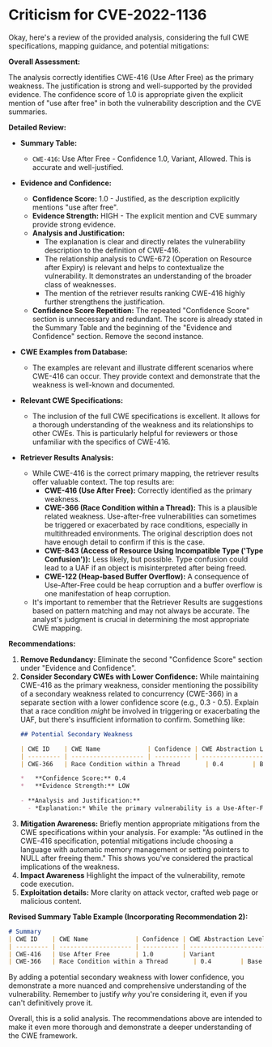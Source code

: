# Criticism for CVE-2022-1136

Okay, here's a review of the provided analysis, considering the full CWE specifications, mapping guidance, and potential mitigations:

**Overall Assessment:**

The analysis correctly identifies CWE-416 (Use After Free) as the primary weakness.  The justification is strong and well-supported by the provided evidence. The confidence score of 1.0 is appropriate given the explicit mention of "use after free" in both the vulnerability description and the CVE summaries.

**Detailed Review:**

*   **Summary Table:**

    *   `CWE-416`: Use After Free - Confidence 1.0, Variant, Allowed. This is accurate and well-justified.
*   **Evidence and Confidence:**

    *   **Confidence Score:** 1.0 - Justified, as the description explicitly mentions "use after free".
    *   **Evidence Strength:** HIGH - The explicit mention and CVE summary provide strong evidence.
    *   **Analysis and Justification:**
        *   The explanation is clear and directly relates the vulnerability description to the definition of CWE-416.
        *   The relationship analysis to CWE-672 (Operation on Resource after Expiry) is relevant and helps to contextualize the vulnerability. It demonstrates an understanding of the broader class of weaknesses.
        *   The mention of the retriever results ranking CWE-416 highly further strengthens the justification.
    *   **Confidence Score Repetition:** The repeated "Confidence Score" section is unnecessary and redundant. The score is already stated in the Summary Table and the beginning of the "Evidence and Confidence" section. Remove the second instance.

*   **CWE Examples from Database:**

    *   The examples are relevant and illustrate different scenarios where CWE-416 can occur.  They provide context and demonstrate that the weakness is well-known and documented.

*   **Relevant CWE Specifications:**

    *   The inclusion of the full CWE specifications is excellent. It allows for a thorough understanding of the weakness and its relationships to other CWEs.  This is particularly helpful for reviewers or those unfamiliar with the specifics of CWE-416.

*   **Retriever Results Analysis:**

    *   While CWE-416 is the correct primary mapping, the retriever results offer valuable context. The top results are:
        *   **CWE-416 (Use After Free):** Correctly identified as the primary weakness.
        *   **CWE-366 (Race Condition within a Thread):** This is a plausible related weakness. Use-after-free vulnerabilities can sometimes be triggered or exacerbated by race conditions, especially in multithreaded environments. The original description does not have enough detail to confirm if this is the case.
        *   **CWE-843 (Access of Resource Using Incompatible Type ('Type Confusion')):** Less likely, but possible. Type confusion could lead to a UAF if an object is misinterpreted after being freed.
        *   **CWE-122 (Heap-based Buffer Overflow):**  A consequence of Use-After-Free could be heap corruption and a buffer overflow is one manifestation of heap corruption.
    *   It's important to remember that the Retriever Results are suggestions based on pattern matching and may not always be accurate. The analyst's judgment is crucial in determining the most appropriate CWE mapping.

**Recommendations:**

1.  **Remove Redundancy:** Eliminate the second "Confidence Score" section under "Evidence and Confidence".
2.  **Consider Secondary CWEs with Lower Confidence:**  While maintaining CWE-416 as the primary weakness, consider mentioning the possibility of a secondary weakness related to concurrency (CWE-366) in a separate section with a lower confidence score (e.g., 0.3 - 0.5).  Explain that a race condition *might* be involved in triggering or exacerbating the UAF, but there's insufficient information to confirm. Something like:
    ```markdown
    ## Potential Secondary Weakness

    | CWE ID    | CWE Name             | Confidence | CWE Abstraction Level | CWE Vulnerability Mapping Label | CWE-Vulnerability Mapping Notes |
    | --------- | -------------------- | ---------- | --------------------- | ------------------------------- | ----------------------------- |
    | CWE-366   | Race Condition within a Thread       | 0.4        | Base               | Allowed                         | Possible contributing factor                   |

    *   **Confidence Score:** 0.4
    *   **Evidence Strength:** LOW

    - **Analysis and Justification:**
      - *Explanation:* While the primary vulnerability is a Use-After-Free (CWE-416), the nature of the Tab Strip component and user gesture interaction suggests the *possibility* of a race condition (CWE-366) playing a role. A race condition could potentially lead to the premature freeing of memory while another thread is still accessing it, thus triggering the UAF. However, there is not enough information in the vulnerability description or CVE details to definitively confirm the presence of a race condition.
    ```
3.  **Mitigation Awareness:** Briefly mention appropriate mitigations from the CWE specifications within your analysis. For example: "As outlined in the CWE-416 specification, potential mitigations include choosing a language with automatic memory management or setting pointers to NULL after freeing them." This shows you've considered the practical implications of the weakness.
4. **Impact Awareness** Highlight the impact of the vulnerability, remote code execution.
5.  **Exploitation details:** More clarity on attack vector, crafted web page or malicious content.

**Revised Summary Table Example (Incorporating Recommendation 2):**

```markdown
# Summary
| CWE ID    | CWE Name             | Confidence | CWE Abstraction Level | CWE Vulnerability Mapping Label | CWE-Vulnerability Mapping Notes |
| --------- | -------------------- | ---------- | --------------------- | ------------------------------- | ----------------------------- |
| CWE-416   | Use After Free       | 1.0        | Variant               | Allowed                         | Primary CWE                   |
| CWE-366   | Race Condition within a Thread       | 0.4        | Base               | Allowed                         | Possible contributing factor                   |
```

By adding a potential secondary weakness with lower confidence, you demonstrate a more nuanced and comprehensive understanding of the vulnerability. Remember to justify *why* you're considering it, even if you can't definitively prove it.

Overall, this is a solid analysis. The recommendations above are intended to make it even more thorough and demonstrate a deeper understanding of the CWE framework.